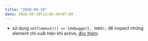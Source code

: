```yaml
---
title: "2018-09-10"
date: 2018-09-10T13:06:49+07:00
---
```


* sử dụng `setTimeout(() => {debugger}, 3000);` để inspect những element chỉ xuất hiện khi active, [đọc thêm](https://elijahmanor.com/inspect-tricky-elements/?utm_campaign=Friday%2BFront-End&utm_medium=email&utm_source=Friday_Front-End_158).
